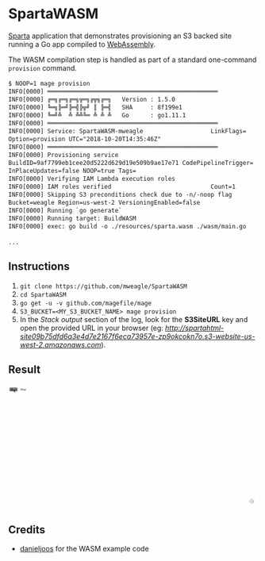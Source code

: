 # SpartaWASM
[Sparta](https://github.com/mweagle/Sparta) application that demonstrates provisioning an S3 backed site running a Go app compiled to [WebAssembly](https://github.com/golang/go/wiki/WebAssembly).

The WASM compilation step is handled as part of a standard one-command `provision` command.

```shell
$ NOOP=1 mage provision
INFO[0000] ════════════════════════════════════════════════
INFO[0000] ╔═╗╔═╗╔═╗╦═╗╔╦╗╔═╗   Version : 1.5.0
INFO[0000] ╚═╗╠═╝╠═╣╠╦╝ ║ ╠═╣   SHA     : 8f199e1
INFO[0000] ╚═╝╩  ╩ ╩╩╚═ ╩ ╩ ╩   Go      : go1.11.1
INFO[0000] ════════════════════════════════════════════════
INFO[0000] Service: SpartaWASM-mweagle                   LinkFlags= Option=provision UTC="2018-10-20T14:35:46Z"
INFO[0000] ════════════════════════════════════════════════
INFO[0000] Provisioning service                          BuildID=9af7799eb1cee20d5222d629d19e509b9ae17e71 CodePipelineTrigger= InPlaceUpdates=false NOOP=true Tags=
INFO[0000] Verifying IAM Lambda execution roles
INFO[0000] IAM roles verified                            Count=1
INFO[0000] Skipping S3 preconditions check due to -n/-noop flag  Bucket=weagle Region=us-west-2 VersioningEnabled=false
INFO[0000] Running `go generate`
INFO[0000] Running target: BuildWASM
INFO[0000] exec: go build -o ./resources/sparta.wasm ./wasm/main.go

...

```

## Instructions

1. `git clone https://github.com/mweagle/SpartaWASM`
1. `cd SpartaWASM`
1. `go get -u -v github.com/magefile/mage`
1. `S3_BUCKET=<MY_S3_BUCKET_NAME> mage provision`
1. In the _Stack output_ section of the log, look for the **S3SiteURL** key and open the provided URL in your browser (eg: _http://spartahtml-site09b75dfd6a3e4d7e2167f6eca73957e-zp9okcokn7o.s3-website-us-west-2.amazonaws.com_).

## Result


<div align="center"><img src="https://raw.githubusercontent.com/mweagle/SpartaWASM/master/site/wasm-demo.gif" />
</div>

## Credits

  - [danieljoos](https://github.com/danieljoos/go-wasm-examples/) for the WASM example code
